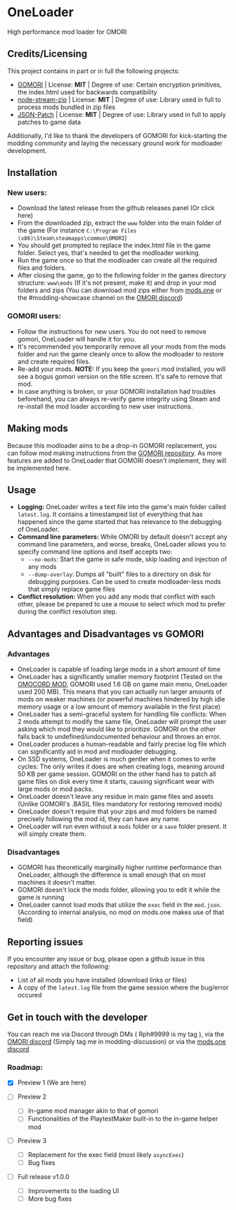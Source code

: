 # OneLoader
High performance mod loader for OMORI

## Credits/Licensing
This project contains in part or in full the following projects:

- [GOMORI](https://github.com/gilbert142/gomori) | License: **MIT** | Degree of use: Certain encryption primitives, the index.html used for backwards compatibility
- [node-stream-zip](https://github.com/antelle/node-stream-zip) | License: **MIT** | Degree of use: Library used in full to process mods bundled in zip files
- [JSON-Patch](https://github.com/Starcounter-Jack/JSON-Patch) | License: **MIT** | Degree of use: Library used in full to apply patches to game data

Additionally, I'd like to thank the developers of GOMORI for kick-starting the modding community and laying the necessary ground work for modloader development.

## Installation
### New users:
- Download the latest release from the github releases panel (Or click here)
- From the downloaded zip, extract the `www` folder into the main folder of the game (For instance `C:\Program Files (x86)\Steam\steamapps\common\OMORI`)
- You should get prompted to replace the index.html file in the game folder. Select yes, that's needed to get the modloader working.
- Run the game once so that the modloader can create all the required files and folders.
- After closing the game, go to the following folder in the games directory structure: `www\mods` (If it's not present, make it) and drop in your mod folders and zips (You can download mod zips either from [mods.one](https://mods.one) or the #modding-showcase channel on the [OMORI discord](https://discord.gg/omori))

### GOMORI users:
- Follow the instructions for new users. You do not need to remove gomori, OneLoader will handle it for you.
- It's recommended you temporarily remove all your mods from the mods folder and run the game cleanly once to allow the modloader to restore and create required files.
- Re-add your mods. **NOTE:** If you keep the `gomori` mod installed, you will see a bogus gomori version on the title screen. It's safe to remove that mod.
- In case anything is broken, or your GOMORI installation had troubles beforehand, you can always re-verify game integrity using Steam and re-install the mod loader according to new user instructions.

## Making mods
Because this modloader aims to be a drop-in GOMORI replacement, you can follow mod making instructions from the [GOMORI repository](https://github.com/gilbert142/gomori). As more features are added to OneLoader that GOMORI doesn't implement, they will be implemented here.

## Usage
- **Logging:** OneLoader writes a text file into the game's main folder called `latest.log`. It contains a timestamped list of everything that has happened since the game started that has relevance to the debugging of OneLoader.
- **Command line parameters:** While OMORI by default doesn't accept any command line parameters, and worse, breaks, OneLoader allows you to specify command line options and itself accepts two:
  - `--no-mods`: Start the game in safe mode, skip loading and injection of any mods
  - `--dump-overlay`: Dumps all "built" files to a directory on disk for debugging purposes. Can be used to create modloader-less mods that simply replace game files
- **Conflict resolution:** When you add any mods that conflict with each other, please be prepared to use a mouse to select which mod to prefer during the conflict resolution step.

## Advantages and Disadvantages vs GOMORI
### Advantages
- OneLoader is capable of loading large mods in a short amount of time
- OneLoader has a significantly smaller memory footprint (Tested on the [OMOCORD MOD](https://mods.one/mod/omocord), GOMORI used 1.6 GB on game main menu, OneLoader used 200 MB). This means that you can actually run larger amounts of mods on weaker machines (or powerful machines hindered by high idle memory usage or a low amount of memory available in the first place)
- OneLoader has a semi-graceful system for handling file conflicts: When 2 mods attempt to modify the same file, OneLoader will prompt the user asking which mod they would like to prioritize. GOMORI on the other falls back to undefined/undocumented behaviour and throws an error.
- OneLoader produces a human-readable and fairly precise log file which can significantly aid in mod and modloader debugging.
- On SSD systems, OneLoader is much gentler when it comes to write cycles: The only writes it does are when creating logs, meaning around 50 KB per game session. GOMORI on the other hand has to patch all game files on disk every time it starts, causing significant wear with large mods or mod packs.
- OneLoader doesn't leave any residue in main game files and assets (Unlike GOMORI's .BASIL files mandatory for restoring removed mods)
- OneLoader doesn't require that your zips and mod folders be named precisely following the mod id, they can have any name.
- OneLoader will run even without a `mods` folder or a `save` folder present. It will simply create them.

### Disadvantages
- GOMORI has theoretically marginally higher runtime performance than OneLoader, although the difference is small enough that on most machines it doesn't matter.
- GOMORI doesn't lock the mods folder, allowing you to edit it while the game is running
- OneLoader cannot load mods that utilize the `exec` field in the `mod.json`. (According to internal analysis, no mod on mods.one makes use of that field)

## Reporting issues
If you encounter any issue or bug, please open a github issue in this repository and attach the following:
- List of all mods you have installed (download links or files)
- A copy of the `latest.log` file from the game session where the bug/error occured

## Get in touch with the developer
You can reach me via Discord through DMs ( Rph#9999 is my tag ), via the [OMORI discord](https://discord.gg/omori) (Simply tag me in modding-discussion) or via the [mods.one discord](https://discord.gg/EDTMF85Hnp)

### Roadmap:
- [x] Preview 1 (We are here)

- [ ] Preview 2 
  - [ ] In-game mod manager akin to that of gomori
  - [ ] Functionalities of the PlaytestMaker built-in to the in-game helper mod

- [ ] Preview 3
  - [ ] Replacement for the exec field (most likely `asyncExec`)
  - [ ] Bug fixes
  
- [ ] Full release v1.0.0
  - [ ] Improvements to the loading UI
  - [ ] More bug fixes
